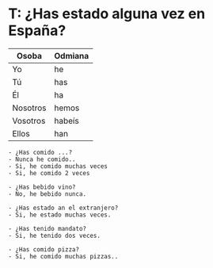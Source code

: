 # T: ¿Has estado alguna vez en España?

| Osoba    | Odmiana |
| -------- | ------- |
| Yo       | he      |
| Tú       | has     |
| Él       | ha      |
| Nosotros | hemos   |
| Vosotros | habeís  |
| Ellos    | han     |

```spanish
- ¿Has comido ...? 
- Nunca he comido..
- Si, he comido muchas veces
- Si, he comido 2 veces
```

```spanish
- ¿Has bebido vino?
- No, he bebido nunca.

- ¿Has estado an el extranjero?
- Si, he estado muchas veces.

- ¿Has tenido mandato?
- Si, he tenido dos veces.

- ¿Has comido pizza? 
- Si, he comido muchas pizzas..
```

